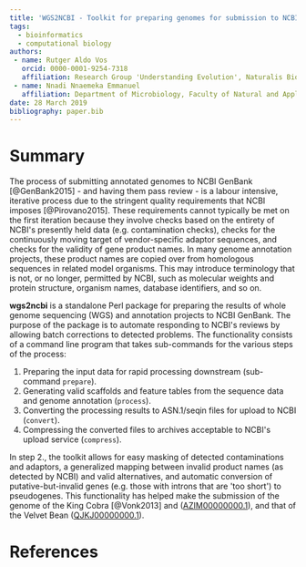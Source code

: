 ```yaml
---
title: 'WGS2NCBI - Toolkit for preparing genomes for submission to NCBI'
tags:
  - bioinformatics
  - computational biology
authors:
 - name: Rutger Aldo Vos
   orcid: 0000-0001-9254-7318
   affiliation: Research Group 'Understanding Evolution', Naturalis Biodiversity Center, Leiden, The Netherlands
 - name: Nnadi Nnaemeka Emmanuel
   affiliation: Department of Microbiology, Faculty of Natural and Applied Science, Plateau State University, Bokkos, Plateau State, Nigeria.
date: 28 March 2019
bibliography: paper.bib
---
```


# Summary

The process of submitting annotated genomes to NCBI GenBank [@GenBank2015] - and having them pass review - is a labour intensive, iterative process due to the stringent quality requirements that NCBI imposes [@Pirovano2015]. These requirements cannot typically be met on the first iteration because they involve checks based on the entirety of NCBI's presently held data (e.g. contamination checks), checks for the continuously moving target of vendor-specific adaptor sequences, and checks for the validity of gene product names. In many genome annotation projects, these product names are copied over from homologous sequences in related model organisms. This may introduce terminology that is not, or no longer, permitted by NCBI, such as molecular weights and protein structure, organism names, database identifiers, and so on. 

__wgs2ncbi__ is a standalone Perl package for preparing the results of whole genome sequencing (WGS) and annotation projects to NCBI GenBank. The purpose of the package is to automate responding to NCBI's reviews by allowing batch corrections to detected problems. The functionality consists of a command line program that takes sub-commands for the various steps of the process: 

1. Preparing the input data for rapid processing downstream (sub-command `prepare`).
2. Generating valid scaffolds and feature tables from the sequence data and genome annotation (`process`).
3. Converting the processing results to ASN.1/seqin files for upload to NCBI (`convert`).
4. Compressing the converted files to archives acceptable to NCBI's upload service (`compress`). 

In step 2., the toolkit allows for easy masking of detected contaminations and adaptors, a generalized mapping between invalid product names (as detected by NCBI) and valid alternatives, and automatic conversion of putative-but-invalid genes (e.g. those with introns that are 'too short') to pseudogenes. This functionality has helped make the submission of the genome of the King Cobra [@Vonk2013] and ([AZIM00000000.1](https://www.ncbi.nlm.nih.gov/nuccore/AZIM00000000.1)), and that of the Velvet Bean ([QJKJ00000000.1](https://www.ncbi.nlm.nih.gov/nuccore/QJKJ00000000.1)).

# References
